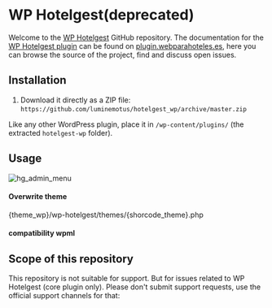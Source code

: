 # WP Hotelgest(deprecated)

Welcome to the [WP Hotelgest](https://www.hotelgest.com/) GitHub repository. The documentation for the [WP Hotelgest plugin](https://www.hotelgest.com/) can be found on [plugin.webparahoteles.es](https://plugin.webparahoteles.es]), here you can browse the source of the project, find and discuss open issues.

## Installation ##

1. Download it directly as a ZIP file: `https://github.com/luminemotus/hotelgest_wp/archive/master.zip`

Like any other WordPress plugin, place it in `/wp-content/plugins/` (the extracted `hotelgest-wp` folder).

## Usage

![hg_admin_menu](https://raw.githubusercontent.com/luminemotus/wp-hotelgest/master/screenshot-admin.png)

#### Overwrite theme
{theme_wp}/wp-hotelgest/themes/{shorcode_theme}.php

#### compatibility wpml


## Scope of this repository ##

This repository is not suitable for support. But for issues related to  WP Hotelgest (core plugin only). Please don't submit support requests, use the official support channels for that:
